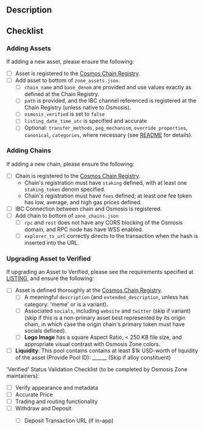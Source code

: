 ## Description

<!-- Please specify added token and its corresponding chain. (recommended one token at a time) -->
<!-- E.g., Adding chain: Bar  -->
<!-- E.g., Adding token: FOO from chain Bar  -->
<!-- E.g., See FOO/OSMO Pool 1000 -->

## Checklist

<!-- The following checklist can be ticked after Creating the PR -->

### Adding Assets

<!-- If NOT adding a new asset, please remove this 'Adding Chains' section. -->
If adding a new asset, please ensure the following:
- [ ] Asset is registered to the [Cosmos Chain Registry](https://github.com/cosmos/chain-registry).
- [ ] Add asset to bottom of `zone_assets.json`.
   - [ ] `chain_name` and `base_denom` are provided and use values exactly as defined at the Chain Registry.
   - [ ] `path` is provided, and the IBC channel referenced is registered at the Chain Registry (unless native to Osmosis).
   - [ ] `osmosis_verified` is set to `false`
   - [ ] `listing_date_time_utc` is specified and accurate
   - [ ] Optional: `transfer_methods`, `peg_mechanism`, `override_properties`, `canonical`, `categories`, where necessary (see [README](https://github.com/osmosis-labs/assetlists/tree/main?tab=readme-ov-file#how-to-add-assets) for details).

### Adding Chains

<!-- If NOT adding a new chain, please remove this 'Adding Chains' section. -->
If adding a new chain, please ensure the following:
- [ ] Chain is registered to the [Cosmos Chain Registry](https://github.com/cosmos/chain-registry).
   - Chain's registration must have `staking` defined, with at least one `staking_token` denom specified.
   - Chain's registration must have `fees` defined; at least one fee token has low, average, and high gas prices defined.
- [ ] IBC Connection between chain and Osmosis is registered.
- [ ] Add chain to bottom of `zone_chains.json`
   - [ ] `rpc` and `rest` does not have any CORS blocking of the Osmosis domain, and RPC node has have WSS enabled.
   - [ ] `explorer_tx_url` correctly directs to the transaction when the hash is inserted into the URL.

### Upgrading Asset to Verified

<!-- If NOT upgrading asset status, please remove this 'Upgrading Asset to Verified' section. -->

If upgrading an Asset to Verified, please see the requirements specified at [LISTING](https://github.com/osmosis-labs/assetlists/blob/main/LISTING.md#upgrade-asset-to-verified-status-permissioned), and ensure the following:
- [ ] Asset is defined thoroughly at the [Cosmos Chain Registry](https://github.com/cosmos/chain-registry).
   - [ ] A meaningful `description` (and `extended_description`, unless has category: 'meme' or is a variant).
   - [ ] Associated `socials`, including `website` and `twitter` (skip if variant) (skip if this is a non-primary asset best represented by its origin chain, in which case the origin chain's primary token must have socials defined).
   - [ ] **Logo Image** has a square Aspect Ratio, < 250 KB file size, and appropriate visual contrast with Osmosis Zone colors.
- [ ]  **Liquidity**: This pool contains contains at least $1k USD-worth of liquidity of the asset (Provide Pool ID): ______ (Skip if alloy constituent)

'Verified' Status Validation Checklist (to be completed by Osmosis Zone maintainers):
- [ ] Verify appearance and metadata
- [ ] Accurate Price
- [ ] Trading and routing functionality
- [ ] Withdraw and Deposit
   - [ ] Deposit Transaction URL (if in-app)

